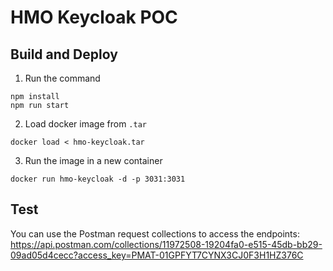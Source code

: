 # HMO Keycloak POC

## Build and Deploy

1. Run the command

```
npm install
npm run start
```

2. Load docker image from `.tar`

```
docker load < hmo-keycloak.tar
```

3. Run the image in a new container

```
docker run hmo-keycloak -d -p 3031:3031
```

## Test

You can use the Postman request collections to access the endpoints: https://api.postman.com/collections/11972508-19204fa0-e515-45db-bb29-09ad05d4cecc?access_key=PMAT-01GPFYT7CYNX3CJ0F3H1HZ376C
